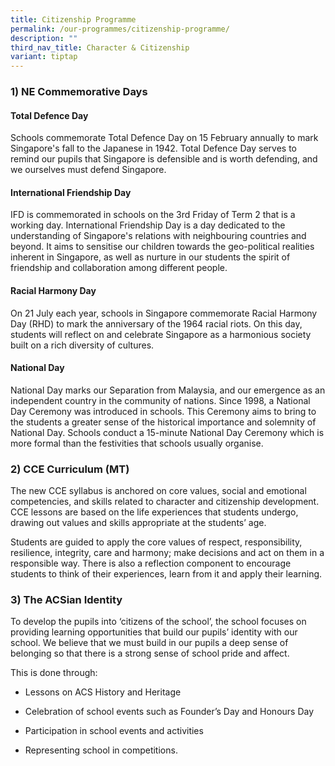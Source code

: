 ```yaml
---
title: Citizenship Programme
permalink: /our-programmes/citizenship-programme/
description: ""
third_nav_title: Character & Citizenship
variant: tiptap
---
```

<h3><strong>1) NE Commemorative Days</strong></h3>
<h4><strong>Total Defence Day</strong></h4>
<p>Schools commemorate Total Defence Day on 15 February annually to mark
Singapore's fall to the Japanese in 1942. Total Defence Day serves to remind
our pupils that Singapore is defensible and is worth defending, and we
ourselves must defend Singapore.</p>
<h4><strong>International Friendship Day</strong></h4>
<p>IFD is commemorated in schools on the 3rd Friday of Term 2 that is a working
day. International Friendship Day is a day dedicated to the understanding
of Singapore's relations with neighbouring countries and beyond. It aims
to sensitise our children towards the geo-political realities inherent
in Singapore, as well as nurture in our students the spirit of friendship
and collaboration among different people.</p>
<h4><strong>Racial Harmony Day</strong></h4>
<p>On 21 July each year, schools in Singapore commemorate Racial Harmony
Day (RHD) to mark the anniversary of the 1964 racial riots. On this day,
students will reflect on and celebrate Singapore as a harmonious society
built on a rich diversity of cultures.</p>
<h4><strong>National Day</strong></h4>
<p>National Day marks our Separation from Malaysia, and our emergence as
an independent country in the community of nations. Since 1998, a National
Day Ceremony was introduced in schools. This Ceremony aims to bring to
the students a greater sense of the historical importance and solemnity
of National Day. Schools conduct a&nbsp;15-minute National Day Ceremony&nbsp;which
is more formal than the festivities that schools usually organise.
<br>
</p>
<h3><strong>2) CCE Curriculum (MT)</strong></h3>
<p>The new CCE syllabus is anchored on core values, social and emotional
competencies, and skills related to character and citizenship development.
CCE lessons are based on the life experiences that students undergo, drawing
out values and skills appropriate at the students’ age.</p>
<p>Students are guided to apply the core values of respect, responsibility,
resilience, integrity, care and harmony; make decisions and act on them
in a responsible way. There is also a reflection component to encourage
students to think of their experiences, learn from it and apply their learning.</p>
<h3><strong>3) The ACSian Identity</strong></h3>
<p>To develop the pupils into&nbsp;‘citizens of the school’, the school focuses
on providing learning opportunities that build our pupils’ identity with
our school. We believe that we must build in our pupils a deep sense of
belonging so that there is a strong sense of school pride and affect.</p>
<p>This is done through:</p>
<ul data-tight="true" class="tight">
<li>
<p>Lessons on ACS History and Heritage</p>
</li>
<li>
<p>Celebration of school events such as Founder’s Day and Honours Day</p>
</li>
<li>
<p>Participation in school events and activities</p>
</li>
<li>
<p>Representing school in competitions.</p>
</li>
</ul>
<p></p>